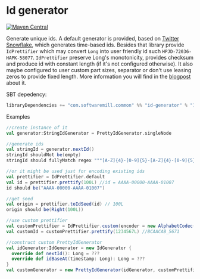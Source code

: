 # Id generator

[![Maven Central](https://maven-badges.herokuapp.com/maven-central/com.softwaremill.common/id-generator_2.11/badge.svg)](https://maven-badges.herokuapp.com/maven-central/com.softwaremill.common/id-generator_2.12)

Generate unique ids. A default generator is provided, based on [Twitter Snowflake](https://github.com/twitter/snowflake),
which generates time-based ids. Besides that library provide `IdPrettifier` which may convert `Long` into user friendly id such `HPJD-72036-HAPK-58077`. `IdPrettifier` preserve Long's monotonicity, provides checksum and produce id with constant length (if it's not configured otherwise). It also maybe configured to user custom part sizes, separator or don't use leasing zeros to provide fixed length. More information you will find in the [blogpost](https://blog.softwaremill.com/new-pretty-id-generator-in-scala-commons-39b0fc6b6210) about it.

SBT depedency:

````scala
libraryDependencies += "com.softwaremill.common" %% "id-generator" % "1.3.1"
````

Examples
```scala
//create instance of it
val generator:StringIdGenerator = PrettyIdGenerator.singleNode

//generate ids
val stringId = generator.nextId()
stringId shouldNot be(empty)
stringId should fullyMatch regex """[A-Z]{4}-[0-9]{5}-[A-Z]{4}-[0-9]{5}"""

//or it might be used just for encoding existing ids
val prettifier = IdPrettifier.default
val id = prettifier.prettify(100L) //id = AAAA-00000-AAAA-01007
id should be("AAAA-00000-AAAA-01007")

//get seed
val origin = prettifier.toIdSeed(id) // 100L
origin should be(Right(100L))

//use custom prettifier
val customPrettifier = IdPrettifier.custom(encoder = new AlphabetCodec(new Alphabet("ABC")), partsSize = 4, delimiter = '_', leadingZeros = false)
val customId = customPrettifier.prettify(1234567L) //BCAACAB_5671

//construct custom PrettyIdGenerator
val idGenerator:IdGenerator = new IdGenerator {
  override def nextId(): Long = ???
  override def idBaseAt(timestamp: Long): Long = ???
}
val customGenerator = new PrettyIdGenerator(idGenerator, customPrettifier)
```   

